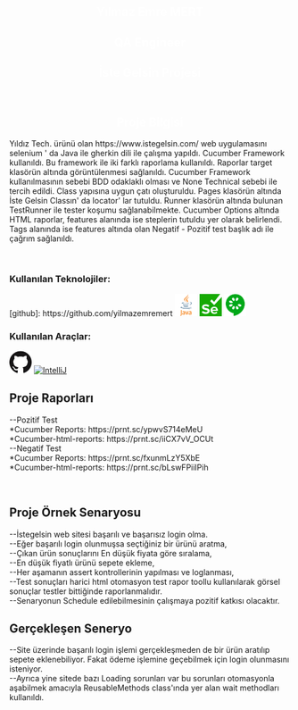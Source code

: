 <h2 align=center style="color:white" > Yılmaz Emre MERT </h2>
<h2 align=center style="color:white" > QA Engineer </h2>
<h2 align=center style="color:white" > İste Gelsin Projesi </h2>
<br>
<h2 align=center style="color:white" >Proje Bilgisi </h2>
Yıldız Tech. ürünü olan https://www.istegelsin.com/ web uygulamasını selenium ' da Java ile gherkin dili ile çalışma yapıldı. 
Cucumber Framework kullanıldı. Bu framework ile iki farklı raporlama kullanıldı. Raporlar target klasörün altında görüntülenmesi sağlanıldı. 
Cucumber Framework kullanılmasının sebebi BDD odaklaklı olması ve None Technical sebebi ile tercih edildi. Class yapısına uygun çatı oluşturuldu.
Pages klasörün altında İste Gelsin Classın' da locator' lar tutuldu. Runner klasörün altında bulunan TestRunner ile tester koşumu sağlanabilmekte. 
Cucumber Options altında HTML raporlar, features alanında ise steplerin tutuldu yer olarak belirlendi. Tags alanında ise features altında olan Negatif - Pozitif test başlık adı 
ile çağrım sağlanıldı. 
<p></p>
<br>
<h3> Kullanılan Teknolojiler:</h3>
[github]: https://github.com/yilmazemremert
<img height="40" width="40" src="https://raw.githubusercontent.com/github/explore/5b3600551e122a3277c2c5368af2ad5725ffa9a1/topics/java/java.png">
<img height="40" width="40" src="https://raw.githubusercontent.com/github/explore/5b3600551e122a3277c2c5368af2ad5725ffa9a1/topics/selenium/selenium.png">
<img src="https://github.com/devicons/devicon/blob/master/icons/cucumber/cucumber-plain.svg" title="Cucumber" alt="Cucumber" width="40" height="40"/>
<h3> Kullanılan Araçlar:</h3>
<img height="40" width="40" src="https://raw.githubusercontent.com/github/explore/5b3600551e122a3277c2c5368af2ad5725ffa9a1/topics/github/github.png">
<a href="https://www.jetbrains.com/idea/features/" target="_blank" rel=”noopener”> <img src="https://encrypted-tbn0.gstatic.com/images?q=tbn:ANd9GcQalKFwVDd0H7Xx8HaqWBbUmDRdrgxUoicGBZC0eIzTsww7Sev-ySXJ3in9Udv2R9CR3lo&usqp=CAU" alt="IntelliJ" width="40" height="40"/> </a>
<br>
<h2>Proje Raporları </h2>
--Pozitif Test
<br>
*Cucumber Reports: https://prnt.sc/ypwvS714eMeU
<br>
*Cucumber-html-reports: https://prnt.sc/iiCX7vV_OCUt
<br>
--Negatif Test
<br>
*Cucumber Reports: https://prnt.sc/fxunmLzY5XbE
<br>
*Cucumber-html-reports: https://prnt.sc/bLswFPiiIPih
<br>
<p></p>

<br>
<h2>Proje Örnek Senaryosu </h2>
--İstegelsin web sitesi başarılı ve başarısız login olma. 
<br>
--Eğer başarılı login olunmuşsa seçtiğiniz bir ürünü aratma,
<br>
--Çıkan ürün sonuçlarını En düşük fiyata göre sıralama,
<br>
--En düşük fiyatlı ürünü sepete ekleme,
<br>
--Her aşamanın assert kontrollerinin yapılması ve loglanması,
<br>
--Test sonuçları harici html otomasyon test rapor toollu kullanılarak görsel sonuçlar testler bittiğinde raporlanmalıdır.
<br>
--Senaryonun Schedule edilebilmesinin çalışmaya pozitif katkısı olacaktır.

<p></p>

<h2>Gerçekleşen Seneryo </h2>
--Site üzerinde başarılı login işlemi gerçekleşmeden de bir ürün aratılıp sepete eklenebiliyor. Fakat ödeme işlemine geçebilmek için login olunmasını isteniyor.
<br>
--Ayrıca yine sitede bazı Loading sorunları var bu sorunları otomasyonla aşabilmek amacıyla ReusableMethods class'ında yer alan wait methodları kullanıldı.
<br>
<p></p>
